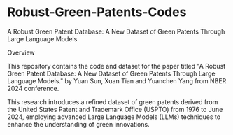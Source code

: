 # Robust-Green-Patents-Codes
 
A Robust Green Patent Database: A New Dataset of Green Patents Through Large Language Models

Overview

This repository contains the code and dataset for the paper titled "A Robust Green Patent Database: A New Dataset of Green Patents Through Large Language Models." by Yuan Sun, Xuan Tian and Yuanchen Yang from NBER 2024 conference.

This research introduces a refined dataset of green patents derived from the United States Patent and Trademark Office (USPTO) from 1976 to June 2024, employing advanced Large Language Models (LLMs) techniques to enhance the understanding of green innovations.
